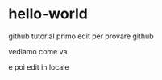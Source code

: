 # hello-world
github tutorial
primo edit per provare github

vediamo come va

e poi edit in locale

